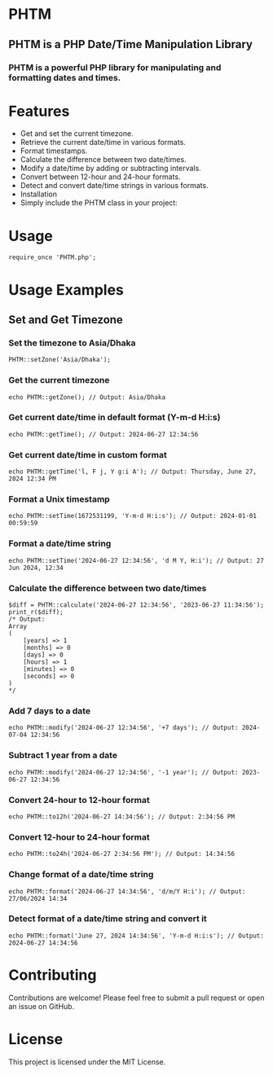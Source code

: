 # PHTM
## PHTM is a PHP Date/Time Manipulation Library
### PHTM is a powerful PHP library for manipulating and formatting dates and times.

# Features
* Get and set the current timezone.
* Retrieve the current date/time in various formats.
* Format timestamps.
* Calculate the difference between two date/times.
* Modify a date/time by adding or subtracting intervals.
* Convert between 12-hour and 24-hour formats.
* Detect and convert date/time strings in various formats.
* Installation
* Simply include the PHTM class in your project:

# Usage
```
require_once 'PHTM.php';
```
# Usage Examples
## Set and Get Timezone
### Set the timezone to Asia/Dhaka
```
PHTM::setZone('Asia/Dhaka');
```
### Get the current timezone
```
echo PHTM::getZone(); // Output: Asia/Dhaka
```
### Get current date/time in default format (Y-m-d H:i:s)
```
echo PHTM::getTime(); // Output: 2024-06-27 12:34:56
```
### Get current date/time in custom format
```
echo PHTM::getTime('l, F j, Y g:i A'); // Output: Thursday, June 27, 2024 12:34 PM
```
### Format a Unix timestamp
```
echo PHTM::setTime(1672531199, 'Y-m-d H:i:s'); // Output: 2024-01-01 00:59:59
```
### Format a date/time string
```
echo PHTM::setTime('2024-06-27 12:34:56', 'd M Y, H:i'); // Output: 27 Jun 2024, 12:34
```
### Calculate the difference between two date/times
```
$diff = PHTM::calculate('2024-06-27 12:34:56', '2023-06-27 11:34:56');
print_r($diff);
/* Output:
Array
(
    [years] => 1
    [months] => 0
    [days] => 0
    [hours] => 1
    [minutes] => 0
    [seconds] => 0
)
*/
```
### Add 7 days to a date
```
echo PHTM::modify('2024-06-27 12:34:56', '+7 days'); // Output: 2024-07-04 12:34:56
```
### Subtract 1 year from a date
```
echo PHTM::modify('2024-06-27 12:34:56', '-1 year'); // Output: 2023-06-27 12:34:56
```
### Convert 24-hour to 12-hour format
```
echo PHTM::to12h('2024-06-27 14:34:56'); // Output: 2:34:56 PM
```
### Convert 12-hour to 24-hour format
```
echo PHTM::to24h('2024-06-27 2:34:56 PM'); // Output: 14:34:56
```
### Change format of a date/time string
```
echo PHTM::format('2024-06-27 14:34:56', 'd/m/Y H:i'); // Output: 27/06/2024 14:34
```
### Detect format of a date/time string and convert it
```
echo PHTM::format('June 27, 2024 14:34:56', 'Y-m-d H:i:s'); // Output: 2024-06-27 14:34:56
```
# Contributing
Contributions are welcome! Please feel free to submit a pull request or open an issue on GitHub.

# License
This project is licensed under the MIT License.
